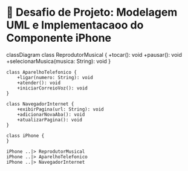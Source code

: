 # 📱 Desafio de Projeto: Modelagem UML e Implementacaoo do Componente iPhone

classDiagram
    class ReprodutorMusical {
        +tocar(): void
        +pausar(): void
        +selecionarMusica(musica: String): void
    }

    class AparelhoTelefonico {
        +ligar(numero: String): void
        +atender(): void
        +iniciarCorreioVoz(): void
    }

    class NavegadorInternet {
        +exibirPagina(url: String): void
        +adicionarNovaAba(): void
        +atualizarPagina(): void
    }

    class iPhone {
    }

    iPhone ..|> ReprodutorMusical
    iPhone ..|> AparelhoTelefonico
    iPhone ..|> NavegadorInternet
